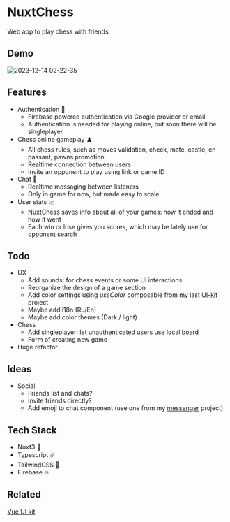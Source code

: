 # NuxtChess
Web app to play chess with friends. 
## Demo
![2023-12-14 02-22-35](https://github.com/FedotovN/chess-online/assets/53238017/2994fc87-d34d-4032-ae34-6045b2a0534a)
## Features
- Authentication 🔐
  - Firebase powered authentication via Google provider or email
  - Authentication is needed for playing online, but soon there will be singleplayer
- Chess online gameplay ♟️
  - All chess rules, such as moves validation, check, mate, castle, en passant, pawns promotion
  - Realtime connection between users
  - Invite an opponent to play using link or game ID
- Chat 💬
  - Realtime messaging between listeners
  - Only in game for now, but made easy to scale
- User stats 📈
  - NuxtChess saves info about all of your games: how it ended and how it went
  - Each win or lose gives you scores, which may be lately use for opponent search
## Todo
- UX
  - Add sounds: for chess events or some UI interactions
  - Reorganize the design of a game section
  - Add color settings using *useColor* composable from my last [UI-kit](https://github.com/FedotovN/vue-ui-kit) project
  - Maybe add i18n (Ru/En)
  - Maybe add color themes (Dark / light)
- Chess
  - Add singleplayer: let unauthenticated users use local board
  - Form of creating new game
- Huge refactor
## Ideas
  - Social
    - Friends list and chats?
    - Invite friends directly?
    - Add emoji to chat component (use one from my [messenger](https://github.com/FedotovN/messenger-app) project)
## Tech Stack
- Nuxt3 💚
- Typescript ☄️
- TailwindCSS 🌊
- Firebase 🔥
## Related
  [Vue UI kit](https://github.com/FedotovN/vue-ui-kit)
